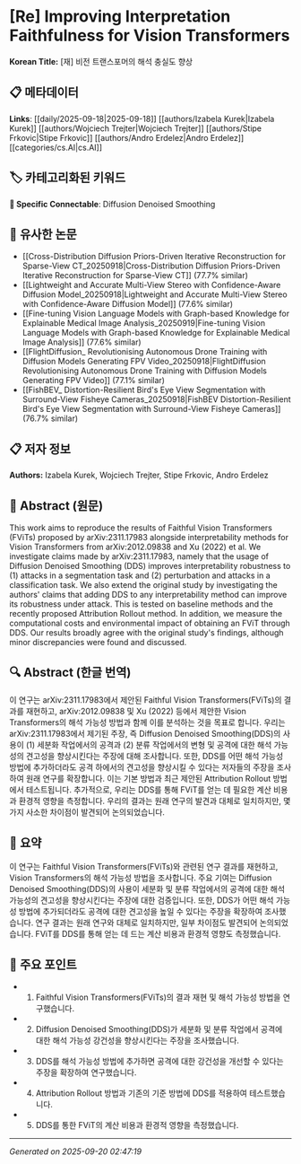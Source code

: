 # [Re] Improving Interpretation Faithfulness for Vision Transformers

**Korean Title:** [재] 비전 트랜스포머의 해석 충실도 향상

## 📋 메타데이터

**Links**: [[daily/2025-09-18|2025-09-18]] [[authors/Izabela Kurek|Izabela Kurek]] [[authors/Wojciech Trejter|Wojciech Trejter]] [[authors/Stipe Frkovic|Stipe Frkovic]] [[authors/Andro Erdelez|Andro Erdelez]] [[categories/cs.AI|cs.AI]]

## 🏷️ 카테고리화된 키워드
**🔗 Specific Connectable**: Diffusion Denoised Smoothing

## 🔗 유사한 논문
- [[Cross-Distribution Diffusion Priors-Driven Iterative Reconstruction for Sparse-View CT_20250918|Cross-Distribution Diffusion Priors-Driven Iterative Reconstruction for Sparse-View CT]] (77.7% similar)
- [[Lightweight and Accurate Multi-View Stereo with Confidence-Aware Diffusion Model_20250918|Lightweight and Accurate Multi-View Stereo with Confidence-Aware Diffusion Model]] (77.6% similar)
- [[Fine-tuning Vision Language Models with Graph-based Knowledge for Explainable Medical Image Analysis_20250919|Fine-tuning Vision Language Models with Graph-based Knowledge for Explainable Medical Image Analysis]] (77.6% similar)
- [[FlightDiffusion_ Revolutionising Autonomous Drone Training with Diffusion Models Generating FPV Video_20250918|FlightDiffusion Revolutionising Autonomous Drone Training with Diffusion Models Generating FPV Video]] (77.1% similar)
- [[FishBEV_ Distortion-Resilient Bird's Eye View Segmentation with Surround-View Fisheye Cameras_20250918|FishBEV Distortion-Resilient Bird's Eye View Segmentation with Surround-View Fisheye Cameras]] (76.7% similar)

## 📋 저자 정보

**Authors:** Izabela Kurek, Wojciech Trejter, Stipe Frkovic, Andro Erdelez

## 📄 Abstract (원문)

This work aims to reproduce the results of Faithful Vision Transformers
(FViTs) proposed by arXiv:2311.17983 alongside interpretability methods for
Vision Transformers from arXiv:2012.09838 and Xu (2022) et al. We investigate
claims made by arXiv:2311.17983, namely that the usage of Diffusion Denoised
Smoothing (DDS) improves interpretability robustness to (1) attacks in a
segmentation task and (2) perturbation and attacks in a classification task. We
also extend the original study by investigating the authors' claims that adding
DDS to any interpretability method can improve its robustness under attack.
This is tested on baseline methods and the recently proposed Attribution
Rollout method. In addition, we measure the computational costs and
environmental impact of obtaining an FViT through DDS. Our results broadly
agree with the original study's findings, although minor discrepancies were
found and discussed.

## 🔍 Abstract (한글 번역)

이 연구는 arXiv:2311.17983에서 제안된 Faithful Vision Transformers(FViTs)의 결과를 재현하고, arXiv:2012.09838 및 Xu (2022) 등에서 제안한 Vision Transformers의 해석 가능성 방법과 함께 이를 분석하는 것을 목표로 합니다. 우리는 arXiv:2311.17983에서 제기된 주장, 즉 Diffusion Denoised Smoothing(DDS)의 사용이 (1) 세분화 작업에서의 공격과 (2) 분류 작업에서의 변형 및 공격에 대한 해석 가능성의 견고성을 향상시킨다는 주장에 대해 조사합니다. 또한, DDS를 어떤 해석 가능성 방법에 추가하더라도 공격 하에서의 견고성을 향상시킬 수 있다는 저자들의 주장을 조사하여 원래 연구를 확장합니다. 이는 기본 방법과 최근 제안된 Attribution Rollout 방법에서 테스트됩니다. 추가적으로, 우리는 DDS를 통해 FViT를 얻는 데 필요한 계산 비용과 환경적 영향을 측정합니다. 우리의 결과는 원래 연구의 발견과 대체로 일치하지만, 몇 가지 사소한 차이점이 발견되어 논의되었습니다.

## 📝 요약

이 연구는 Faithful Vision Transformers(FViTs)와 관련된 연구 결과를 재현하고, Vision Transformers의 해석 가능성 방법을 조사합니다. 주요 기여는 Diffusion Denoised Smoothing(DDS)의 사용이 세분화 및 분류 작업에서의 공격에 대한 해석 가능성의 견고성을 향상시킨다는 주장에 대한 검증입니다. 또한, DDS가 어떤 해석 가능성 방법에 추가되더라도 공격에 대한 견고성을 높일 수 있다는 주장을 확장하여 조사했습니다. 연구 결과는 원래 연구와 대체로 일치하지만, 일부 차이점도 발견되어 논의되었습니다. FViT를 DDS를 통해 얻는 데 드는 계산 비용과 환경적 영향도 측정했습니다.

## 🎯 주요 포인트

- 1. Faithful Vision Transformers(FViTs)의 결과 재현 및 해석 가능성 방법을 연구했습니다.

- 2. Diffusion Denoised Smoothing(DDS)가 세분화 및 분류 작업에서 공격에 대한 해석 가능성 강건성을 향상시킨다는 주장을 조사했습니다.

- 3. DDS를 해석 가능성 방법에 추가하면 공격에 대한 강건성을 개선할 수 있다는 주장을 확장하여 연구했습니다.

- 4. Attribution Rollout 방법과 기존의 기준 방법에 DDS를 적용하여 테스트했습니다.

- 5. DDS를 통한 FViT의 계산 비용과 환경적 영향을 측정했습니다.

---

*Generated on 2025-09-20 02:47:19*